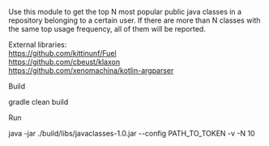 Use this module to get the top N most popular public java classes in a repository belonging to a certain user.
If there are more than N classes with the same top usage frequency, all of them will be reported.

External libraries: <br>
https://github.com/kittinunf/Fuel <br>
https://github.com/cbeust/klaxon <br>
https://github.com/xenomachina/kotlin-argparser <br>

Build

gradle clean build

Run 

java -jar ./build/libs/javaclasses-1.0.jar --config PATH_TO_TOKEN -v -N 10
